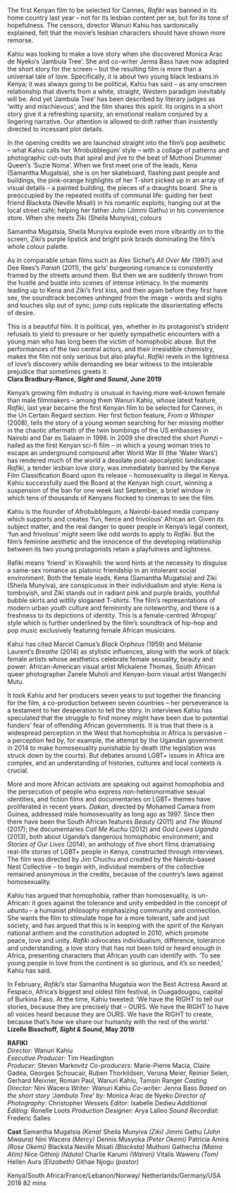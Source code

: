 
The first Kenyan film to be selected for Cannes, _Rafiki_ was banned in its home country last year – not for its lesbian content per se, but for its tone of hopefulness. The censors, director Wanuri Kahiu has sardonically explained, felt that the movie’s lesbian characters should have shown more remorse.

Kahiu was looking to make a love story when she discovered Monica Arac de Nyeko’s ‘Jambula Tree’. She and co-writer Jenna Bass have now adapted the short story for the screen – but the resulting film is more than a universal tale of love. Specifically, it is about two young black lesbians in Kenya; it was always going to be political, Kahiu has said – as any onscreen relationship that diverts from a white, straight, Western paradigm inevitably will be. And yet ‘Jambula Tree’ has been described by literary judges as ‘witty and mischievous’, and the film shares this spirit. Its origins in a short story give it a refreshing sparsity, an emotional realism conjured by a lingering narrative. Our attention is allowed to drift rather than insistently directed to incessant plot details.

In the opening credits we are launched straight into the film’s pop aesthetic – what Kahiu calls her ‘Afrobubblegum’ style – with a collage of patterns and photographic cut-outs that spiral and jive to the beat of Muthoni Drummer Queen’s ‘Suzie Noma’. When we first meet one of the leads, Kena (Samantha Mugatsia), she is on her skateboard, flashing past people and buildings, the pink-orange highlights of her T-shirt picked up in an array of visual details – a painted building, the pieces of a draughts board. She is preoccupied by the repeated motifs of communal life: guiding her best friend Blacksta (Neville Misati) in his romantic exploits; hanging out at the local street café; helping her father John (Jimmi Gathu) in his convenience store. When she meets Ziki (Sheila Munyiva), colours

Samantha Mugatsia, Sheila Munyiva explode even more vibrantly on to the screen, Ziki’s purple lipstick and bright pink braids dominating the film’s whole colour palette.

As in comparable urban films such as Alex Sichel’s _All Over Me_ (1997) and Dee Rees’s _Pariah_ (2011), the girls’ burgeoning romance is consistently framed by the streets around them. But then we are suddenly thrown from the hustle and bustle into scenes of intense intimacy. In the moments leading up to Kena and Ziki’s first kiss, and then again before they first have sex, the soundtrack becomes unhinged from the image – words and sighs and touches slip out of sync; jump cuts replicate the disorientating effects of desire.

This is a beautiful film. It is political, yes, whether in its protagonist’s strident refusals to yield to pressure or her quietly sympathetic encounters with a young man who has long been the victim of homophobic abuse. But the performances of the two central actors, and their irresistible chemistry, makes the film not only serious but also playful. _Rafiki_ revels in the lightness of love’s discovery while demanding we bear witness to the intolerable prejudice that sometimes greets it.<br>
**Clara Bradbury-Rance, _Sight and Sound_, June 2019**<br>

Kenya’s growing film industry is unusual in having more well-known female than male filmmakers – among them Wanuri Kahiu, whose latest feature, _Rafiki_, last year became the first Kenyan film to be selected for Cannes, in the Un Certain Regard section. Her first fiction feature, _From a Whisper_ (2008), tells the story of a young woman searching for her missing mother in the chaotic aftermath of the twin bombings of the US embassies in Nairobi and Dar es Salaam in 1998. In 2009 she directed the short _Pumzi_ – hailed as the first Kenyan sci-fi film – in which a young woman tries to escape an underground compound after World War III (the ‘Water Wars’) has rendered much of the world a desolate post-apocalyptic landscape. _Rafiki_, a tender lesbian love story, was immediately banned by the Kenya Film Classification Board upon its release – homosexuality is illegal in Kenya. Kahiu successfully sued the Board at the Kenyan high court, winning a suspension of the ban for one week last September, a brief window in which tens of thousands of Kenyans flocked to cinemas to see the film.

Kahiu is the founder of Afrobubblegum, a Nairobi-based media company which supports and creates ‘fun, fierce and frivolous’ African art. Given its subject matter, and the real danger to queer people in Kenya’s legal context, ‘fun and frivolous’ might seem like odd words to apply to _Rafiki_. But the film’s feminine aesthetic and the innocence of the developing relationship between its two young protagonists retain a playfulness and lightness.

Rafiki means ‘friend’ in Kiswahili: the word hints at the necessity to disguise a same-sex romance as platonic friendship in an intolerant social environment. Both the female leads, Kena (Samantha Mugatsia) and Ziki (Sheila Munyiva), are conspicuous in their individualism and style: Kena is tomboyish, and Ziki stands out in radiant pink and purple braids, youthful bubble skirts and wittily sloganed T-shirts. The film’s representations of modern urban youth culture and femininity are noteworthy, and there is a freshness to its depictions of identity. This is a female-centred ‘Afropop’ style which is further underlined by the film’s soundtrack of hip-hop and pop music exclusively featuring female African musicians.

Kahui has cited Marcel Camus’s _Black Orpheus_ (1959) and Mélanie Laurent’s _Breathe_ (2014) as stylistic influences, along with the work of black female artists whose aesthetics celebrate female sexuality, beauty and power: African-American visual artist Mickalene Thomas, South African queer photographer Zanele Muholi and Kenyan-born visual artist Wangechi Mutu.

It took Kahiu and her producers seven years to put together the financing for the film, a co-production between seven countries – her perseverance is a testament to her desperation to tell the story. In interviews Kahiu has speculated that the struggle to find money might have been due to potential funders’ fear of offending African governments. It is true that there is a widespread perception in the West that homophobia in Africa is pervasive – a perception fed by, for example, the attempt by the Ugandan government in 2014 to make homosexuality punishable by death (the legislation was struck down by the courts). But debates around LGBT+ issues in Africa are complex, and an understanding of histories, cultures and local contexts is crucial.

More and more African activists are speaking out against homophobia and the persecution of people who express non-heteronormative sexual identities, and fiction films and documentaries on LGBT+ themes have proliferated in recent years. _Dakan_, directed by Mohamed Camara from Guinea, addressed male homosexuality as long ago as 1997. Since then there have been the South African features _Beauty_ (2011) and _The Wound_ (2017); the documentaries _Call Me Kuchu_ (2012) and _God Loves Uganda_ (2013), both about Uganda’s dangerous homophobic environment; and _Stories of Our Lives_ (2014), an anthology of five short films dramatising real-life stories of LGBT+ people in Kenya, constructed through interviews. The film was directed by Jim Chuchu and created by the Nairobi-based Nest Collective – to begin with, individual members of the collective remained anonymous in the credits, because of the country’s laws against homosexuality.

Kahiu has argued that homophobia, rather than homosexuality, is un-African: it goes against the tolerance and unity embedded in the concept of _ubuntu_ – a humanist philosophy emphasizing community and connection. She wants the film to stimulate hope for a more tolerant, safe and just society, and has argued that this is in keeping with the spirit of the Kenyan national anthem and the constitution adopted in 2010, which promote peace, love and unity. _Rafiki_ advocates individualism, difference, tolerance and understanding, a love story that has not been told or heard enough in Africa, presenting characters that African youth can identify with. ‘To see young people in love from the continent is so glorious, and it’s so needed,’ Kahiu has said.

In February, _Rafiki_’s star Samantha Mugatsia won the Best Actress Award at Fespaco, Africa’s biggest and oldest film festival, in Ouagadougou, capital of Burkina Faso. At the time, Kahiu tweeted: ‘We have the RIGHT to tell our stories, because they are precisely that – OURS. We have the RIGHT to have all voices heard because they are OURS. We have the RIGHT to create, because that’s how we share our humanity with the rest of the world.’<br>
**Lizelle Bisschoff, _Sight & Sound_, May 2019**<br>

**RAFIKI**<br>
_Director:_ Wanuri Kahiu<br>
_Executive Producer:_ Tim Headington<br>
_Producer:_ Steven Markovitz
_Co-producers:_ Marie-Pierre Macia, Claire Gadéa, Georges Schoucair, Ruben Thorkildsen, Verona Meier, Reinier Selen, Gerhard Meixner, Roman Paul, Wanuri Kahiu, Tamsin Ranger
_Casting Director:_ Nini Wacera
_Writer:_ Wanuri Kahiu
_Co-writer:_ Jenna Bass
_Based on the short story ‘Jambula Tree’ by:_ Monica Arac de Nyeko
_Director of Photography:_ Christopher Wessels
_Editor:_ Isabelle Dedieu
_Additional Editing:_ Ronelle Loots
_Production Designer:_ Arya Lalloo
_Sound Recordist:_ Frederic Salles

**Cast**
Samantha Mugatsia _(Kena)_
Sheila Munyiva _(Ziki)_
Jimmi Gathu _(John Mwaura)_
Nini Wacera _(Mercy)_
Dennis Musyoka _(Peter Okemi)_
Patricia Amira _(Rose Okemi)_
Blacksta Neville Misati _(Blacksta)_
Muthoni Gathecha _(Mama Atim)_
Nice Githinji _(Nduta)_
Charlie Karumi _(Waireri)_
Vitalis Waweru _(Tom)_
Hellen Aura _(Elizabeth)_
Githae Njogu _(pastor)_

Kenya/South Africa/France/Lebanon/Norway/ Netherlands/Germany/USA 2018
82 mins
<!--stackedit_data:
eyJoaXN0b3J5IjpbLTE4MjE2NjkwMDJdfQ==
-->